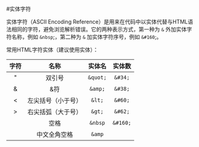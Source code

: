 #实体字符

实体字符（ASCII Encoding Reference）是用来在代码中以实体代替与HTML语法相同的字符，避免浏览解析错误。它的两种表示方式，第一种为 `&` 外加实体字符名称，例如 `&nbsp`;，第二种为 `&` 加实体字符序号，例如 `&#160`;。

常用HTML字符实体（建议使用实体）：

| 字符  | 名称              | 实体名     | 实体数    |
| :---: | :--------------: | :---:     | :---:     |
| "     | 双引号            | `&quot;`  | `&#34;`   |
| &     | &符              | `&amp;`   | `&#38;`   |
| <     | 左尖括号（小于号） | `&lt;`    | `&#60;`   |
| >     | 右尖括弧（大于号） | `&gt;`    | `&#62;`   |
| ` `   | 空格             | `&nbsp`   | `&#160;`  |
| ` `   | 中文全角空格      | `&amp`    | &#12288;  |